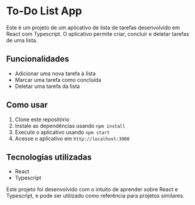 # To-Do List App

Este é um projeto de um aplicativo de lista de tarefas desenvolvido em React com Typescript. O aplicativo permite criar, concluir e deletar tarefas de uma lista.

## Funcionalidades

- Adicionar uma nova tarefa à lista
- Marcar uma tarefa como concluída
- Deletar uma tarefa da lista

## Como usar

1. Clone este repositório
2. Instale as dependências usando `npm install`
3. Execute o aplicativo usando `npm start`
4. Acesse o aplicativo em `http://localhost:3000`

## Tecnologias utilizadas

- React
- Typescript

Este projeto foi desenvolvido com o intuito de aprender sobre React e Typescript, e pode ser utilizado como referência para projetos similares.
